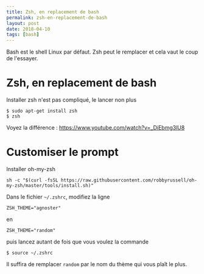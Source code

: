 ```yaml
---
title: Zsh, en replacement de bash
permalink: zsh-en-replacement-de-bash
layout: post
date: 2018-04-10
tags: [bash]
---
```


Bash est le shell Linux par défaut.
Zsh peut le remplacer et cela vaut le coup de l'essayer.

# Zsh, en replacement de bash

Installer zsh n'est pas compliqué, le lancer non plus

    $ sudo apt-get install zsh
    $ zsh

Voyez la différence :
https://www.youtube.com/watch?v=_DiEbmg3lU8

# Customiser le prompt

Installer oh-my-zsh 

    sh -c "$(curl -fsSL https://raw.githubusercontent.com/robbyrussell/oh-my-zsh/master/tools/install.sh)"

Dans le fichier `~/.zshrc`, modifiez la ligne

    ZSH_THEME="agnoster"

en

    ZSH_THEME="random"

puis lancez autant de fois que vous voulez la commande

    $ source ~/.zshrc

Il suffira de remplacer `random` par le nom du thème qui vous plaît le plus.


